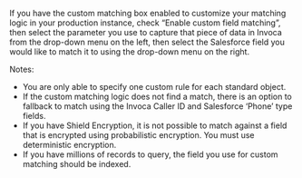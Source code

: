 
If you have the custom matching box enabled to customize your matching logic in your production instance, check “Enable custom field matching”, then select the parameter you use to capture that piece of data in Invoca from the drop-down menu on the left, then select the Salesforce field you would like to match it to using the drop-down menu on the right.

Notes:  

- You are only able to specify one custom rule for each standard object.
- If the custom matching logic does not find a match, there is an option to fallback to match using the Invoca Caller ID and Salesforce ‘Phone’ type fields. 
- If you have Shield Encryption, it is not possible to match against a field that is encrypted using probabilistic encryption. You must use deterministic encryption.
- If you have millions of records to query, the field you use for custom matching should be indexed. 